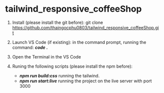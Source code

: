 # tailwind_responsive_coffeeShop
1. Install (please install the git before): git clone https://github.com/thaingocphu0803/tailwind_responsive_coffeeShop.git

2. Launch VS Code (if existing): in the command prompt, running the command: ***code .***

3. Open the Terminal in the VS Code

4. Runing the following scripts (please install the npm before):

	* ***npm run build:css*** running the tailwind.
	* ***npm run start:live*** running the project on the live server with port 3000
